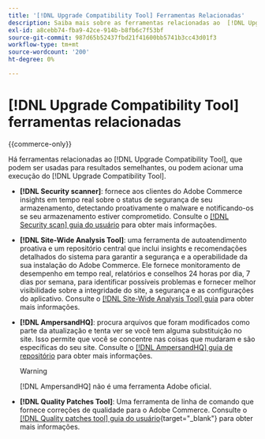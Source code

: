 ```yaml
---
title: '[!DNL Upgrade Compatibility Tool] Ferramentas Relacionadas'
description: Saiba mais sobre as ferramentas relacionadas ao  [!DNL Upgrade Compatibility Tool] no seu projeto do Adobe Commerce.
exl-id: a8cebb74-fba9-42ce-914b-b8fb6c7f53bf
source-git-commit: 987d65b52437fbd21f41600bb5741b3cc43d01f3
workflow-type: tm+mt
source-wordcount: '200'
ht-degree: 0%

---
```


# [!DNL Upgrade Compatibility Tool] ferramentas relacionadas

{{commerce-only}}

Há ferramentas relacionadas ao [!DNL Upgrade Compatibility Tool], que podem ser usadas para resultados semelhantes, ou podem acionar uma execução do [!DNL Upgrade Compatibility Tool].

- **[!DNL Security scanner]**: fornece aos clientes do Adobe Commerce insights em tempo real sobre o status de segurança de seu armazenamento, detectando proativamente o malware e notificando-os se seu armazenamento estiver comprometido. Consulte o [[!DNL Security scan] guia do usuário](https://experienceleague.adobe.com/en/docs/commerce-admin/systems/security/security-scan) para obter mais informações.

- **[!DNL Site-Wide Analysis Tool]**: uma ferramenta de autoatendimento proativa e um repositório central que inclui insights e recomendações detalhados do sistema para garantir a segurança e a operabilidade da sua instalação do Adobe Commerce. Ele fornece monitoramento de desempenho em tempo real, relatórios e conselhos 24 horas por dia, 7 dias por semana, para identificar possíveis problemas e fornecer melhor visibilidade sobre a integridade do site, a segurança e as configurações do aplicativo. Consulte o [[!DNL Site-Wide Analysis Tool] guia](../../tools/site-wide-analysis-tool/intro.md) para obter mais informações.

- **[!DNL AmpersandHQ]**: procura arquivos que foram modificados como parte da atualização e tenta ver se você tem alguma substituição no site. Isso permite que você se concentre nas coisas que mudaram e são específicas do seu site. Consulte o [[!DNL AmpersandHQ] guia de repositório](https://github.com/AmpersandHQ) para obter mais informações.

  >[!WARNING]
  >
  >[!DNL AmpersandHQ] não é uma ferramenta Adobe oficial.

- **[!DNL Quality Patches Tool]**: Uma ferramenta de linha de comando que fornece correções de qualidade para o Adobe Commerce. Consulte o [[!DNL Quality patches tool] guia do usuário](https://experienceleague.adobe.com/tools/commerce-quality-patches/index.html){target="_blank"} para obter mais informações.
